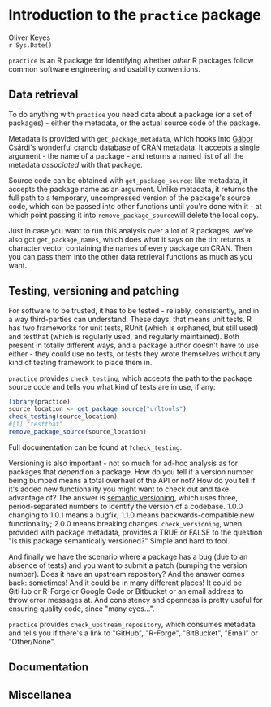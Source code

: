 # Introduction to the `practice` package
Oliver Keyes  
`r Sys.Date()`  

`practice` is an R package for identifying whether *other* R packages follow common software engineering and usability conventions.


## Data retrieval

To do anything with `practice` you need data about a package (or a set of packages) - either the metadata, or the actual source code of the package.

Metadata is provided with `get_package_metadata`, which hooks into [Gábor Csárdi](https://github.com/gaborcsardi)'s wonderful [crandb](https://github.com/metacran/crandb) database of CRAN metadata. It accepts a single argument - the name of a package - and returns a named list of all the metadata *associated* with that package.

Source code can be obtained with `get_package_source`: like metadata, it accepts the package name as an argument. Unlike metadata, it returns the full path to a temporary, uncompressed version of the package's source code, which can be passed into other functions until you're done with it - at which point passing it into `remove_package_source`will delete the local copy.

Just in case you want to run this analysis over a lot of R packages, we've also got `get_package_names`, which does what it says on the tin: returns a character vector containing the names of every package on CRAN. Then you can pass them into the other data retrieval functions as much as you want.

## Testing, versioning and patching
For software to be trusted, it has to be tested - reliably, consistently, and in a way third-parties can understand. These days, that means unit tests. R has two frameworks for unit tests, RUnit (which is orphaned, but still used) and testthat (which is regularly used, and regularly maintained). Both present in totally different ways, and a package author doesn't have to use either - they could use no tests, or tests they wrote themselves without any kind of testing framework to place them in.

`practice` provides `check_testing`, which accepts the path to the package source code and tells you what kind of tests are in use, if any:


```r
library(practice)
source_location <- get_package_source("urltools")
check_testing(source_location)
#[1] "testthat"
remove_package_source(source_location)
```

Full documentation can be found at `?check_testing`.

Versioning is also important - not so much for ad-hoc analysis as for packages that *depend* on a package. How do you tell if a version number being bumped means a total overhaul of the API or not? How do you tell if it's added new functionality you might want to check out and take advantage of? The answer is [semantic versioning](http://semver.org/), which uses three, period-separated numbers to identify the version of a codebase. 1.0.0 changing to 1.0.1 means a bugfix; 1.1.0 means backwards-compatible new functionality; 2.0.0 means breaking changes. <code>check_versioning</code>, when provided with package metadata, provides a TRUE or FALSE to the question "is this package semantically versioned?" Simple and hard to fool.

And finally we have the scenario where a package has a bug (due to an absence of tests) and you want to submit a patch (bumping the version number). Does it have an upstream repository? And the answer comes back: sometimes! And it could be in many different places! It could be GitHub or R-Forge or Google Code or Bitbucket or an email address to throw error messages at. And consistency and openness is pretty useful for ensuring quality code, since "many eyes...".

`practice` provides `check_upstream_repository`, which consumes metadata and tells you if there's a link to "GitHub", "R-Forge", "BitBucket", "Email" or "Other/None".

## Documentation

## Miscellanea

